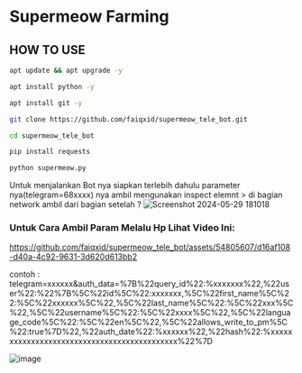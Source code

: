# Supermeow Farming

## HOW TO USE

```bash
apt update && apt upgrade -y
```
```bash
apt install python -y
```
```bash
apt install git -y
```
```bash
git clone https://github.com/faiqxid/supermeow_tele_bot.git
```
```bash
cd supermeow_tele_bot
```
```bash
pip install requests
```
```bash
python supermeow.py
```
Untuk menjalankan Bot nya siapkan terlebih dahulu parameter nya(telegram=68xxxx) nya ambil mengunakan inspect elemnt > di bagian network
ambil dari bagian setelah ?
![Screenshot 2024-05-29 181018](https://github.com/faiqxid/supermeow_tele_bot/assets/54805607/e7f52fa8-66ef-4fb4-959b-dfb968648dae)

### Untuk Cara Ambil Param Melalu Hp Lihat Video Ini:
https://github.com/faiqxid/supermeow_tele_bot/assets/54805607/d16af108-d40a-4c92-9631-3d620d613bb2


contoh : telegram=xxxxxx&auth_data=%7B%22query_id%22:%xxxxxxx%22,%22user%22:%22%7B%5C%22id%5C%22:xxxxxxx,%5C%22first_name%5C%22:%5C%22xxxxxx%5C%22,%5C%22last_name%5C%22:%5C%22xxx%5C%22,%5C%22username%5C%22:%5C%22xxxx%5C%22,%5C%22language_code%5C%22:%5C%22en%5C%22,%5C%22allows_write_to_pm%5C%22:true%7D%22,%22auth_date%22:%xxxxxx%22,%22hash%22:%xxxxxxxxxxxxxxxxxxxxxxxxxxxxxxxxxxxxxxxxxxxx%22%7D

![image](https://github.com/faiqxid/supermeow_tele_bot/assets/54805607/31b494ad-b3ca-48be-bf1b-d77b727e8ea1)


